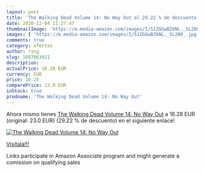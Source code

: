 ```yaml
---
layout: post
title: 'The Walking Dead Volume 14: No Way Out al 29.22 % de descuento'
date: 2020-12-04 11:27:47
thumbnailImage: 'https://m.media-amazon.com/images/I/51ZGGwBZ6NL._SL200_.jpg'
images: [ 'https://m.media-amazon.com/images/I/51ZGGwBZ6NL._SL200_.jpg' ]
comments: true
category: ofertas
author: ring
slug: 1607063921
description:
actualPrice: 16.28 EUR
currency: EUR
price: 16.28
comparePrice: 23.0 EUR
inStock: true
prodname: 'The Walking Dead Volume 14: No Way Out'
---
```


Ahora mismo tienes [The Walking Dead Volume 14: No Way Out](https://www.amazon.es/dp/1607063921/?tag=tolees-21) a 16.28 EUR (original: 23.0 EUR) (29.22 %  de descuento) en el siguiente enlace!

[![The Walking Dead Volume 14: No Way Out](https://m.media-amazon.com/images/I/51ZGGwBZ6NL._SL200_.jpg)](https://www.amazon.es/dp/1607063921/?tag=tolees-21)

[Visítala!!!](https://www.amazon.es/dp/1607063921/?tag=tolees-21)

Links participate in Amazon Associate program and might generate a comission on qualifying sales
